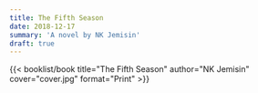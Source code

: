 ```yaml
---
title: The Fifth Season
date: 2018-12-17
summary: 'A novel by NK Jemisin'
draft: true
---
```


{{< booklist/book
title="The Fifth Season"
author="NK Jemisin"
cover="cover.jpg"
format="Print" >}}
